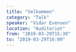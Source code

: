 ```yaml
---
title: "Velkommen"
category: "Talk"
speaker: "Vidar Evensen"
location: "Auditoriet"
from: "2019-03-29T15:30"
to: "2019-03-29T16:00"
---
```

